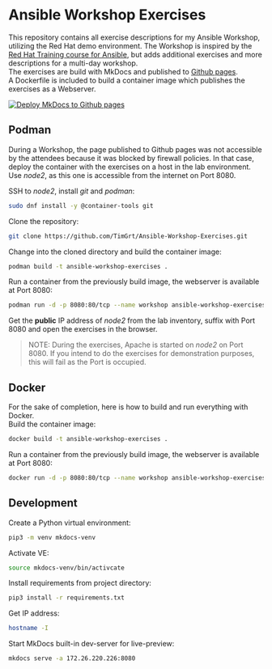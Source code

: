 # Ansible Workshop Exercises

This repository contains all exercise descriptions for my Ansible Workshop, utilizing the Red Hat demo environment. The Workshop is inspired by the [Red Hat Training course for Ansible](https://github.com/ansible/workshops), but adds additional exercises and more descriptions for a multi-day workshop.  
The exercises are build with MkDocs and published to [Github pages](https://timgrt.github.io/Ansible-Workshop-Exercises).  
A Dockerfile is included to build a container image which publishes the exercises as a Webserver.

[![Deploy MkDocs to Github pages](https://github.com/TimGrt/Ansible-Workshop-Exercises/actions/workflows/ci.yml/badge.svg)](https://github.com/TimGrt/Ansible-Workshop-Exercises/actions/workflows/ci.yml)

## Podman

During a Workshop, the page published to Github pages was not accessible by the attendees because it was blocked by firewall policies. In that case, deploy the container with the exercises on a host in the lab environment. Use *node2*, as this one is accessible from the internet on Port 8080.

SSH to *node2*, install *git* and *podman*:
```bash
sudo dnf install -y @container-tools git
```

Clone the repository:
```bash
git clone https://github.com/TimGrt/Ansible-Workshop-Exercises.git
```

Change into the cloned directory and build the container image:
```bash
podman build -t ansible-workshop-exercises .
```

Run a container from the previously build image, the webserver is available at Port 8080:
```bash
podman run -d -p 8080:80/tcp --name workshop ansible-workshop-exercises
```

Get the **public** IP address of *node2* from the lab inventory, suffix with Port 8080 and open the exercises in the browser.

> NOTE: During the exercises, Apache is started on *node2* on Port 8080. If you intend to do the exercises for demonstration purposes, this will fail as the Port is occupied.

## Docker

For the sake of completion, here is how to build and run everything with Docker.  
Build the container image:
```bash
docker build -t ansible-workshop-exercises .
```

Run a container from the previously build image, the webserver is available at Port 8080:
```bash
docker run -d -p 8080:80/tcp --name workshop ansible-workshop-exercises
```

## Development

Create a Python virtual environment:

```bash
pip3 -m venv mkdocs-venv
```

Activate VE:

```bash
source mkdocs-venv/bin/activcate
```

Install requirements from project directory:

```bash
pip3 install -r requirements.txt
```

Get IP address:

```bash
hostname -I
```
Start MkDocs built-in dev-server for live-preview:

```bash
mkdocs serve -a 172.26.220.226:8080
```
